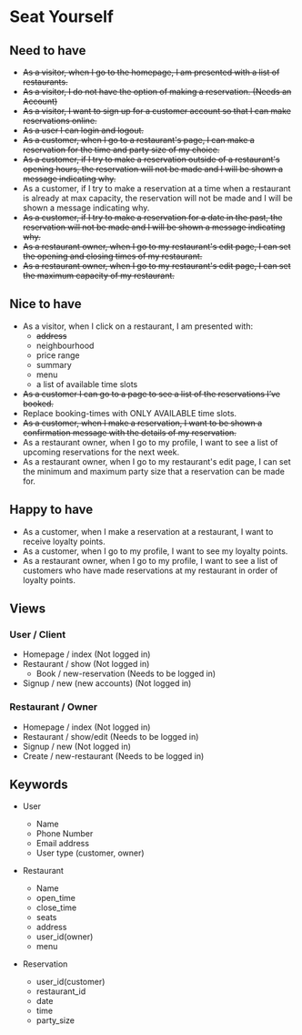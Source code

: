 # Seat Yourself

## Need to have
* <del>As a visitor, when I go to the homepage, I am presented with a list of restaurants.</del>
* <del>As a visitor, I do not have the option of making a reservation. (Needs an Account)</del>
* <del>As a visitor, I want to sign up for a customer account so that I can make reservations online.</del>
* <del>As a user I can login and logout.</del>
* <del>As a customer, when I go to a restaurant's page, I can make a reservation for the time and party size of my choice.</del>
* <del>As a customer, if I try to make a reservation outside of a restaurant's opening hours, the reservation will not be made and I will be shown a message indicating why.</del>
* As a customer, if I try to make a reservation at a time when a restaurant is already at max capacity, the reservation will not be made and I will be shown a message indicating why.
* <del>As a customer, if I try to make a reservation for a date in the past, the reservation will not be made and I will be shown a message indicating why.</del>
* <del>As a restaurant owner, when I go to my restaurant's edit page, I can set the opening and closing times of my restaurant.</del>
* <del>As a restaurant owner, when I go to my restaurant's edit page, I can set the maximum capacity of my restaurant.</del>


## Nice to have
* As a visitor, when I click on a restaurant, I am presented with:
  * <del>address</del>
  * neighbourhood
  * price range
  * summary
  * menu
  * a list of available time slots
* <del>As a customer I can go to a page to see a list of the reservations I’ve booked.</del>
* Replace booking-times with ONLY AVAILABLE time slots.
* <del>As a customer, when I make a reservation, I want to be shown a confirmation message with the details of my reservation.</del>
* As a restaurant owner, when I go to my profile, I want to see a list of upcoming reservations for the next week.
* As a restaurant owner, when I go to my restaurant's edit page, I can set the minimum and maximum party size that a reservation can be made for.

## Happy to have
* As a customer, when I make a reservation at a restaurant, I want to receive loyalty points.
* As a customer, when I go to my profile, I want to see my loyalty points.
* As a restaurant owner, when I go to my profile, I want to see a list of customers who have made reservations at my restaurant in order of loyalty points.

## Views

### User / Client
* Homepage / index (Not logged in)
* Restaurant / show (Not logged in)
  - Book / new-reservation (Needs to be logged in)
* Signup / new (new accounts) (Not logged in)


### Restaurant / Owner
* Homepage / index (Not logged in)
* Restaurant / show/edit (Needs to be logged in)
* Signup / new (Not logged in)
* Create / new-restaurant (Needs to be logged in)


## Keywords
* User
  - Name
  - Phone Number
  - Email address
  - User type (customer, owner)

* Restaurant
  - Name
  - open_time
  - close_time
  - seats
  - address
  - user_id(owner)
  - menu

* Reservation
  - user_id(customer)
  - restaurant_id
  - date
  - time
  - party_size
